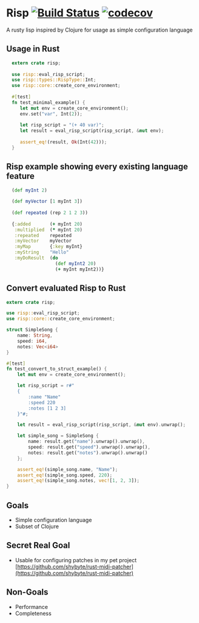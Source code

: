 # Risp [![Build Status](https://travis-ci.org/shybyte/risp.svg?branch=master)](https://travis-ci.org/shybyte/risp) [![codecov](https://codecov.io/gh/shybyte/risp/branch/master/graph/badge.svg)](https://codecov.io/gh/shybyte/risp)

A rusty lisp inspired by Clojure for usage as simple configuration language
 
## Usage in Rust

```rust
  extern crate risp;
  
  use risp::eval_risp_script;
  use risp::types::RispType::Int;
  use risp::core::create_core_environment;
  
  #[test]
  fn test_minimal_example() {
     let mut env = create_core_environment();
     env.set("var", Int(2));
  
     let risp_script = "(+ 40 var)";
     let result = eval_risp_script(risp_script, &mut env);
  
     assert_eq!(result, Ok(Int(42)));
  }
```

## Risp example showing every existing language feature

```clojure
  (def myInt 2)
  
  (def myVector [1 myInt 3])
  
  (def repeated (rep 2 1 2 3))
  
  {:added       (+ myInt 20)
   :multiplied  (* myInt 20)
   :repeated    repeated
   :myVector    myVector
   :myMap       {:key myInt}
   :myString    "Hello"
   :myDoResult  (do
                  (def myInt2 20)
                  (+ myInt myInt2))}
```            


## Convert evaluated Risp to Rust 
```rust
extern crate risp;

use risp::eval_risp_script;
use risp::core::create_core_environment;

struct SimpleSong {
    name: String,
    speed: i64,
    notes: Vec<i64>
}

#[test]
fn test_convert_to_struct_example() {
    let mut env = create_core_environment();

    let risp_script = r#"
    {
        :name "Name"
        :speed 220
        :notes [1 2 3]
    }"#;

    let result = eval_risp_script(risp_script, &mut env).unwrap();

    let simple_song = SimpleSong {
        name: result.get("name").unwrap().unwrap(),
        speed: result.get("speed").unwrap().unwrap(),
        notes: result.get("notes").unwrap().unwrap()
    };

    assert_eq!(simple_song.name, "Name");
    assert_eq!(simple_song.speed, 220);
    assert_eq!(simple_song.notes, vec![1, 2, 3]);
}

```

## Goals
* Simple configuration language
* Subset of Clojure

## Secret Real Goal
* Usable for configuring patches in my pet project [https://github.com/shybyte/rust-midi-patcher](https://github.com/shybyte/rust-midi-patcher) 

## Non-Goals    
* Performance
* Completeness
 
 